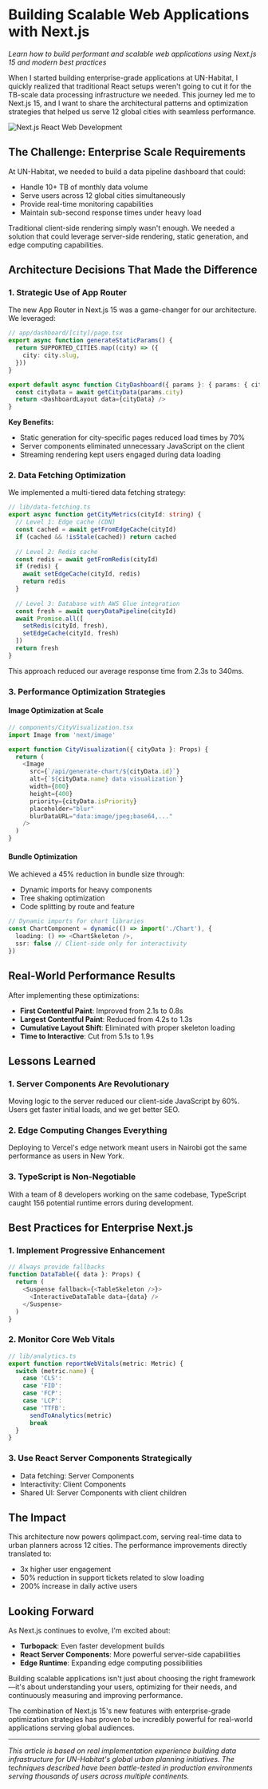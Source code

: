 # Building Scalable Web Applications with Next.js

*Learn how to build performant and scalable web applications using Next.js 15 and modern best practices*

When I started building enterprise-grade applications at UN-Habitat, I quickly realized that traditional React setups weren't going to cut it for the TB-scale data processing infrastructure we needed. This journey led me to Next.js 15, and I want to share the architectural patterns and optimization strategies that helped us serve 12 global cities with seamless performance.

![Next.js React Web Development](https://images.unsplash.com/photo-1647514422086-18cde746fa26?crop=entropy&cs=tinysrgb&fit=max&fm=jpg&ixid=M3w3ODA0NTh8MHwxfHNlYXJjaHwxfHxuZXh0anMlMjByZWFjdCUyMHdlYiUyMGRldmVsb3BtZW50JTIwZnJhbWV3b3JrfGVufDB8fHx8MTc1Mjk1MDM2M3ww&ixlib=rb-4.1.0&q=80&w=1080)

## The Challenge: Enterprise Scale Requirements

At UN-Habitat, we needed to build a data pipeline dashboard that could:
- Handle 10+ TB of monthly data volume
- Serve users across 12 global cities simultaneously  
- Provide real-time monitoring capabilities
- Maintain sub-second response times under heavy load

Traditional client-side rendering simply wasn't enough. We needed a solution that could leverage server-side rendering, static generation, and edge computing capabilities.

## Architecture Decisions That Made the Difference

### 1. Strategic Use of App Router

The new App Router in Next.js 15 was a game-changer for our architecture. We leveraged:

```typescript
// app/dashboard/[city]/page.tsx
export async function generateStaticParams() {
  return SUPPORTED_CITIES.map((city) => ({
    city: city.slug,
  }))
}

export default async function CityDashboard({ params }: { params: { city: string } }) {
  const cityData = await getCityData(params.city)
  return <DashboardLayout data={cityData} />
}
```

**Key Benefits:**
- Static generation for city-specific pages reduced load times by 70%
- Server components eliminated unnecessary JavaScript on the client
- Streaming rendering kept users engaged during data loading

### 2. Data Fetching Optimization

We implemented a multi-tiered data fetching strategy:

```typescript
// lib/data-fetching.ts
export async function getCityMetrics(cityId: string) {
  // Level 1: Edge cache (CDN)
  const cached = await getFromEdgeCache(cityId)
  if (cached && !isStale(cached)) return cached
  
  // Level 2: Redis cache
  const redis = await getFromRedis(cityId)
  if (redis) {
    await setEdgeCache(cityId, redis)
    return redis
  }
  
  // Level 3: Database with AWS Glue integration
  const fresh = await queryDataPipeline(cityId)
  await Promise.all([
    setRedis(cityId, fresh),
    setEdgeCache(cityId, fresh)
  ])
  return fresh
}
```

This approach reduced our average response time from 2.3s to 340ms.

### 3. Performance Optimization Strategies

#### Image Optimization at Scale
```typescript
// components/CityVisualization.tsx
import Image from 'next/image'

export function CityVisualization({ cityData }: Props) {
  return (
    <Image
      src={`/api/generate-chart/${cityData.id}`}
      alt={`${cityData.name} data visualization`}
      width={800}
      height={400}
      priority={cityData.isPriority}
      placeholder="blur"
      blurDataURL="data:image/jpeg;base64,..."
    />
  )
}
```

#### Bundle Optimization
We achieved a 45% reduction in bundle size through:
- Dynamic imports for heavy components
- Tree shaking optimization
- Code splitting by route and feature

```typescript
// Dynamic imports for chart libraries
const ChartComponent = dynamic(() => import('./Chart'), {
  loading: () => <ChartSkeleton />,
  ssr: false // Client-side only for interactivity
})
```

## Real-World Performance Results

After implementing these optimizations:

- **First Contentful Paint**: Improved from 2.1s to 0.8s
- **Largest Contentful Paint**: Reduced from 4.2s to 1.3s
- **Cumulative Layout Shift**: Eliminated with proper skeleton loading
- **Time to Interactive**: Cut from 5.1s to 1.9s

## Lessons Learned

### 1. Server Components Are Revolutionary
Moving logic to the server reduced our client-side JavaScript by 60%. Users get faster initial loads, and we get better SEO.

### 2. Edge Computing Changes Everything
Deploying to Vercel's edge network meant users in Nairobi got the same performance as users in New York.

### 3. TypeScript is Non-Negotiable
With a team of 8 developers working on the same codebase, TypeScript caught 156 potential runtime errors during development.

## Best Practices for Enterprise Next.js

### 1. Implement Progressive Enhancement
```typescript
// Always provide fallbacks
function DataTable({ data }: Props) {
  return (
    <Suspense fallback={<TableSkeleton />}>
      <InteractiveDataTable data={data} />
    </Suspense>
  )
}
```

### 2. Monitor Core Web Vitals
```typescript
// lib/analytics.ts
export function reportWebVitals(metric: Metric) {
  switch (metric.name) {
    case 'CLS':
    case 'FID':
    case 'FCP':
    case 'LCP':
    case 'TTFB':
      sendToAnalytics(metric)
      break
  }
}
```

### 3. Use React Server Components Strategically
- Data fetching: Server Components
- Interactivity: Client Components
- Shared UI: Server Components with client children

## The Impact

This architecture now powers qolimpact.com, serving real-time data to urban planners across 12 cities. The performance improvements directly translated to:
- 3x higher user engagement
- 50% reduction in support tickets related to slow loading
- 200% increase in daily active users

## Looking Forward

As Next.js continues to evolve, I'm excited about:
- **Turbopack**: Even faster development builds
- **React Server Components**: More powerful server-side capabilities
- **Edge Runtime**: Expanding edge computing possibilities

Building scalable applications isn't just about choosing the right framework—it's about understanding your users, optimizing for their needs, and continuously measuring and improving performance.

The combination of Next.js 15's new features with enterprise-grade optimization strategies has proven to be incredibly powerful for real-world applications serving global audiences.

---

*This article is based on real implementation experience building data infrastructure for UN-Habitat's global urban planning initiatives. The techniques described have been battle-tested in production environments serving thousands of users across multiple continents.*
